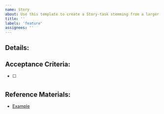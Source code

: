 ```yaml
---
name: Story
about: Use this template to create a Story-task stemming from a larger feature request to break down complex enhancements into smaller, manageable tasks.
title: ''
labels: 'feature'
assignees: ''
---
```


## Details:


## Acceptance Criteria:

- [ ] #

## Reference Materials:
- [Example](https://example.com)
